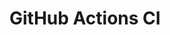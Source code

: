 # GitHub Actions CI















































































































































































































































































































































































































































































































































































































































































































